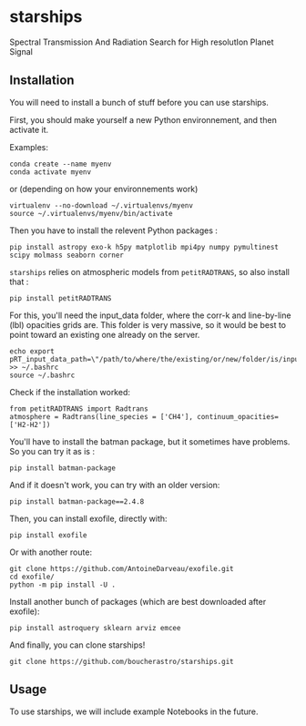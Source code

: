 # starships
Spectral Transmission And Radiation Search for High resolutIon Planet Signal

## Installation

You will need to install a bunch of stuff before you can use starships.

First, you should make yourself a new Python environnement, and then activate it.

Examples:
```
conda create --name myenv
conda activate myenv 
```
or (depending on how your environnements work)
```
virtualenv --no-download ~/.virtualenvs/myenv
source ~/.virtualenvs/myenv/bin/activate
```

Then you have to install the relevent Python packages :

`pip install astropy exo-k h5py matplotlib mpi4py numpy pymultinest scipy molmass seaborn corner`

`starships` relies on atmospheric models from `petitRADTRANS`, so also install that :

`pip install petitRADTRANS`

For this, you'll need the input_data folder, where the corr-k and line-by-line (lbl) opacities grids are. This folder is very massive, so it would be best to point toward an existing one already on the server.

```
echo export pRT_input_data_path=\"/path/to/where/the/existing/or/new/folder/is/input_data\" >> ~/.bashrc
source ~/.bashrc
```

Check if the installation worked:

```
from petitRADTRANS import Radtrans
atmosphere = Radtrans(line_species = ['CH4'], continuum_opacities=['H2-H2'])
```

You'll have to install the batman package, but it sometimes have problems. So you can try it as is :

`pip install batman-package`

And if it doesn't work, you can try with an older version:

`pip install batman-package==2.4.8`


Then, you can install exofile, directly with:

`pip install exofile`

Or with another route:

```
git clone https://github.com/AntoineDarveau/exofile.git
cd exofile/
python -m pip install -U .
```

Install another bunch of packages (which are best downloaded after exofile):

`pip install astroquery sklearn arviz emcee`

And finally, you can clone starships! 

`git clone https://github.com/boucherastro/starships.git`


## Usage 

To use starships, we will include example Notebooks in the future. 


